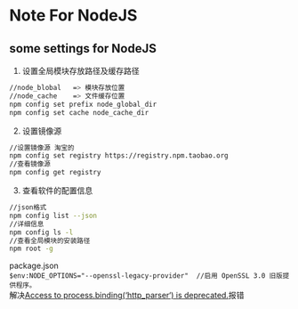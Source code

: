 # Note For NodeJS
## some settings for NodeJS
1. 设置全局模块存放路径及缓存路径
```BASH
//node_blobal   => 模块存放位置
//node_cache    => 文件缓存位置
npm config set prefix node_global_dir
npm config set cache node_cache_dir
```
2. 设置镜像源
```BASH
//设置镜像源 淘宝的
npm config set registry https://registry.npm.taobao.org
//查看镜像源
npm config get registry
```
3. 查看软件的配置信息
```BASH
//json格式
npm config list --json
//详细信息
npm config ls -l
//查看全局模块的安装路径
npm root -g
```

package.json  
`$env:NODE_OPTIONS="--openssl-legacy-provider"  //启用 OpenSSL 3.0 旧版提供程序。`  
解决[Access to process.binding(‘http_parser‘) is deprecated.](https://blog.csdn.net/Januea/article/details/131225739)报错